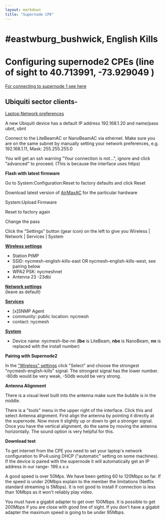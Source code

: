 ```yaml
---
layout: markdown
title: "Supernode CPE"
---
```


# #eastwburg_bushwick, English Kills

# Configuring supernode2 CPEs (line of sight to 40.713991, -73.929049 )

[For connecting to supernode 1 see here](../cpe)

## Ubiquiti sector clients-

[Laptop Network preferences](./litebeam/netprefs.png)  

A new Ubiquiti device has a default IP address 192.168.1.20 and name/pass ubnt, ubnt

Connect to the LiteBeamAC or NanoBeamAC via ethernet. Make sure you are on the same subnet by manually setting your network preferences, e.g. 192.168.1.11, Mask: 255.255.255.0

You will get an ssh warning "Your connection is not...", ignore and click "advanced" to proceed. (This is because the interface uses https)

**Flash with latest firmware**

Go to System:Configuration:Reset to factory defaults and click Reset

Download latest version of [AirMaxAC](https://www.ubnt.com/download/airmax-ac) for the particular hardware

System:Upload Firmware

Reset to factory again

Change the pass

Click the "Settings" button (gear icon) on the left to give you Wireless | Network | Services | System

[**Wireless settings**](./litebeam/wireless.png)    
 * Station PtMP  
 * SSID: nycmesh-english-kills-east OR nycmesh-english-kills-west,  see pairing below  
 * WPA2 PSK: nycmeshnet
 * Antenna 23 -23dbi  
	
[**Network settings**](./litebeam/network.png)   
 (leave as default)
	
[**Services**](./litebeam/services.png)   
 * [x]SNMP Agent  
 * community: public	location: nycmesh  
 * contact: nycmesh  
	
[**System**](./litebeam/system.png)  
 * Device name: nycmesh-lbe-nn (**lbe** is LiteBeam, **nbe** is NanoBeam, **nn** is replaced with the install number)


**Pairing with Supernode2**

In the ["Wireless" settings](./litebeam/wireless.png) click "Select" and choose the strongest "nycmesh-english-kills" signal. The strongest signal has the lower number. -80db would be very weak, -50db would be very strong. 

**Antenna Alignment**

There is a visual level built into the antenna make sure the bubble is in the middle.

There is a "tools" menu in the upper right of the interface. Click this and select Antenna alignment. First align the antenna by pointing it directly at the supernode. Now move it slightly up or down to get a stronger signal. Once you have the vertical alignment, do the same by moving the antenna horizontally. The sound option is very helpful for this.

**Download test**

To get internet from the CPE you need to set your laptop's network configuration to IPv4:using DHCP ("automatic" setting on some machines). If the device is paired with the supernode it will automatically get an IP address in our range- 199.x.x.x

A good speed is over 50Mps. We have been getting 60 to 120Mbps so far. If the speed is under 20Mbps explain to the member the limitations (Netflix standard streaming is 5Mbps). It is not good to install if connection is less than 10Mbps as it won't reliably play video.

You must have a gigabit adapter to get over 100Mbps. It is possible to get 200Mbps if you are close with good line of sight. If you don't have a gigabit adapter the maximum speed is going to be under 95Mbps.



